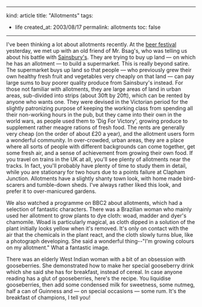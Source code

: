 -----
kind: article
title: "Allotments"
tags:
- life
created_at: 2003/08/17
permalink: allotments
toc: false
-----

<p>I've been thinking a lot about allotments recently. At the <a href="http://www.rousette.org.uk/mt-static/blog/archives/000406.html">beer festival</a> yesterday, we met up with an old friend of Mr. Bsag's, who was telling us about his battle with <a href="http://www.sainsburys.co.uk/">Sainsbury's</a>. They are trying to buy up land &mdash; on which he has an allotment &mdash; to build a supermarket. This is really beyond satire. The supermarket buys up land so that people &mdash; who previously grew their own healthy fresh fruit and vegetables very cheaply on that land &mdash; can pay large sums to buy poorer quality produce from Sainsbury's instead. For those not familiar with allotments, they are large areas of land in urban areas, sub-divided into strips (about 30ft by 20ft), which can be rented by anyone who wants one. They were devised in the Victorian period for the slightly patronizing purpose of keeping the working class from spending all their non-working hours in the pub, but they came into their own in the world wars, as people used them to 'Dig For Victory', growing produce to supplement rather meagre rations of fresh food. The rents are generally very cheap (on the order of about &pound;20 a year), and the allotment users form a wonderful community. In over-crowded, urban areas, they are a place where all sorts of people with different backgrounds can come together, get some fresh air, and a sense of achievement from growing their own food. If you travel on trains in the UK at all, you'll see plenty of allotments near the tracks. In fact, you'll probably have plenty of time to study them in detail, while you are stationary for two hours due to a points failure at Clapham Junction. Allotments have a slightly shanty town look, with home made bird-scarers and tumble-down sheds. I've always rather liked this look, and prefer it to over-manicured gardens.</p>

<p>We also watched a programme on BBC2 about allotments, which had a selection of fantastic characters. There was a Brazilian woman who mainly used her allotment to grow plants to dye cloth: woad, madder and dyer's chamomile. Woad is particularly magical, as cloth dipped in a solution of the plant initially looks yellow when it's removed. It's only on contact with the air that the chemicals in the plant react, and the cloth slowly turns blue, like a photograph developing. She said a wonderful thing--"I'm growing colours on my allotment." What a fantastic image.</p>

<p>There was an elderly West Indian woman with a bit of an obsession with gooseberries. She demonstrated how to make her special gooseberry drink which she said she has for breakfast, instead of cereal. In case anyone reading has a glut of gooseberries, here's the recipe. You liquidise gooseberries, then add some condensed milk for sweetness, some nutmeg, half a can of Guinness and &mdash; on special occasions &mdash; some rum. It's the breakfast of champions, I tell you!</p>


